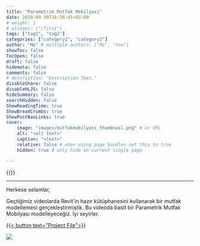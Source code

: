 ```yaml
---
title: "Parametrik Mutfak Mobilyasi"
date: 2020-09-30T16:38:45+03:00
# weight: 1
# aliases: ["/first"]
tags: ["tag1", "tag2"]
categories: ["category1", "category2"]
author: "Me" # multiple authors: ["Me", "You"]
showToc: false
TocOpen: false
draft: false
hidemeta: false
comments: false
# description: "Description Text."
disableShare: false
disableHLJS: false
hideSummary: false
searchHidden: false
ShowReadingTime: true
ShowBreadCrumbs: true
ShowPostNavLinks: true
cover:
    image: "images/mutfakmobilyası_thumbnail.png" # or URL
    alt: "<alt text>"
    caption: "<text>"
    relative: false # when using page bundles set this to true
    hidden: true # only hide on current single page

---
```


{{<youtube ftjXx6pHEmw>}}

---

Herkese selamlar,

Geçtiğimiz videolarda Revit'in hazır kütüphanesini kullanarak bir mutfak modellemesi gerçekleştirmiştik. Bu videoda basit bir Parametrik Mutfak Mobilyası modelleyeceğiz. İyi seyirler.

<a href="files/MobilyaModeli.rvt" download>
    {{< button text="Project File">}}
</a>

![](images/mutfakmobilyası_giris.jpg)